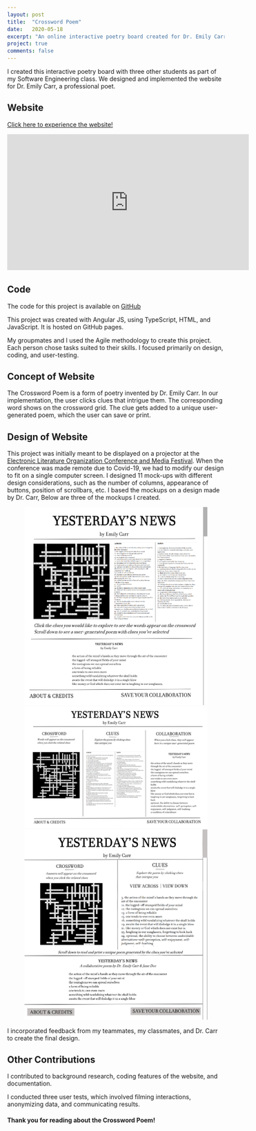 ```yaml
---
layout: post
title:  "Crossword Poem"
date:   2020-05-18
excerpt: "An online interactive poetry board created for Dr. Emily Carr"
project: true
comments: false
---
```


I created this interactive poetry board with three other students as part of my Software Engineering class. We designed and implemented the website for Dr. Emily Carr, a professional poet. 

## Website 
[Click here to experience the website!](https://crosswordpoetry.github.io/)


<iframe width="560" height="315" src="https://www.youtube.com/embed/v4nLQnCpTjM" frameborder="0"> </iframe>


## Code

The code for this project is available on [GitHub](https://github.com/crosswordpoetry/crosswordpoetry.github.io)

This project was created with Angular JS, using TypeScript, HTML, and JavaScript. It is hosted on GitHub pages.

My groupmates and I used the Agile methodology to create this project. Each person chose tasks suited to their skills. I focused primarily on design, coding, and user-testing.

## Concept of Website

The Crossword Poem is a form of poetry invented by Dr. Emily Carr. In our implementation, the user clicks clues that intrigue them. The corresponding word shows on the crossword grid. The clue gets added to a unique user-generated poem, which the user can save or print.

## Design of Website

This project was initially meant to be displayed on a projector at the [Electronic Literature Organization Conference and Media Festival](https://elo.cah.ucf.edu/). When the conference was made remote due to Covid-19, we had to modify our design to fit on a single computer screen. I designed 11 mock-ups with different design considerations, such as the number of columns, appearance of buttons, position of scrollbars, etc. I based the mockups on a design made by Dr. Carr, Below are three of the mockups I created.

<figure class="third">
	<img src="/assets/2 Col Base.png" alt = "2-column layout">
    <img src="/assets/3 Col Base.png" alt = "3-column layout">
	<img src="/assets/combinedLayoutsClick.png" alt = "Combined layout" >

</figure>

I incorporated feedback from my teammates, my classmates, and Dr. Carr to create the final design. 

## Other Contributions

I contributed to background research, coding features of the website, and documentation.

I conducted three user tests, which involved filming interactions, anonymizing data, and communicating results.


#### Thank you for reading about the Crossword Poem!
